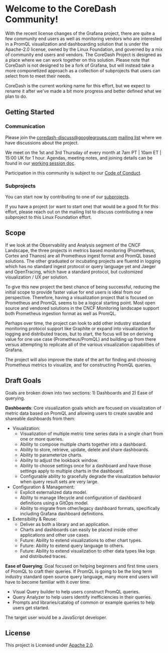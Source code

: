 # Welcome to the CoreDash Community!

With the recent license changes of the Grafana project, there are quite a few
community end users as well as monitoring vendors who are interested in a
PromQL visualization and dashboarding solution that is under the Apache-2.0 
license, owned by the Linux Foundation, and governed by a mix of community
end users and vendors. The CoreDash Project is designed as a place where we can
work together on this solution. Please note that CoreDash is not designed to be
a fork of Grafana, but will instead take a more componetized approach as a
collection of subprojects that users can select from to meet their needs.

CoreDash is the current working name for this effort, but we expect to rename
it after we've made a bit more progress and better defined what we plan to do.

## Getting Started

### Communication

Please join the coredash-discuss@googlegroups.com 
[mailing list](https://groups.google.com/g/coredash-discuss)
where we have discussions about the project.

We meet on the 1st and 3rd Thursday of every month at 7am PT | 10am ET | 15:00 UK
for 1 hour. Agendas, meeting notes, and joining details can be found in our
[working session
doc](https://docs.google.com/document/d/1FZy-tuIz-C5NSQe3AdeT-DixZZXMjDi-BnQy2kj_9xU/edit).
 
Participation in this community is subject to our
[Code of Conduct](CODE_OF_CONDUCT.md).

### Subprojects

You can start now by contributing to one of our [subprojects](subprojects.md). 

If you have a project (or want to start one) that would be a good fit for this
effort, please reach out on the mailing list to discuss contributing a new
subproject to this Linux Foundation effort.

## Scope

If we look at the Observability and Analysis segment of the CNCF Landscape, the
three projects in metrics based monitoring (Prometheus, Cortex and Thanos) are
all Prometheus ingest format and PromQL based solutions. The other graduated or
incubating projects are fluentd in logging which has no standard ingest protocol
or query language yet and Jaeger and OpenTracing, which have a standard
protocol, but customized visualization / UX per solution.

To give this new project the best chance of being successful, reducing the initial
scope to provide faster value for end users is ideal from our perspective.
Therefore, having a visualization project that is focused on Prometheus and
PromQL seems to be a logical starting point. Most open source and vendored
solutions in the CNCF Monitoring landscape support both Prometheus ingestion
format as well as PromQL. 

Perhaps over time, the project can look to add other industry standard
monitoring protocol support like Graphite or expand into visualization for
logging and distributed traces, but to start, the focus will be on deriving
value for one use case (Prometheus/PromQL) and building up from there versus
attempting to replicate all of the various visualization capabilities of
Grafana.

The project will also improve the state of the art for finding and choosing
Prometheus metrics to visualize, and for constructing PromQL queries.

## Draft Goals

Goals are broken down into two sections: 1) Dashboards and 2) Ease of querying. 

**Dashboards**:
Core visualization goals which are focused on visualization of metric data
based on PromQL and allowing users to create savable and shareable dashboards
from them:

* Visualization:
  * Visualization of multiple metric time series data in a single chart from one
    or more queries.
  * Ability to compose multiple charts together into a dashboard.
  * Ability to store, retrieve, update, delete and share dashboards.
  * Ability to parameterize charts.
  * Ability to adjust the lookback window.
  * Ability to choose settings once for a dashboard and have those settings apply
    to multiple charts in the dashboard. 
  * Configurable ability to gracefully degrade the visualization behavior when
    query result sets are very large.
* Configuration & Management:
  * Explicit externalized data model.
  * Ability to manage lifecycle and configuration of dashboard definitions using a
    GitOps model.
  * Ability to migrate from other/legacy dashboard formats, specifically including
    Grafana dashboard definitions.
* Extensibility & Reuse:
  * Deliver as both a library and an application.
  * Charts and dashboards can easily be placed inside other applications and other
    use cases.
  * Future: Ability to extend visualizations to other chart types.
  * Future: Ability to extend query language to others.
  * Future: Ability to extend visualization to other data types like logs and
    distributed traces.
 
**Ease of Querying**:
Goal focused on helping beginners and first time users of PromQL to craft their
queries. If PromQL is going to be the long term industry standard open source
query language, many more end users will have to become familiar with it over
time:

* Visual Query builder to help users construct PromQL queries.
* Query Analyzer to help users identify inefficiencies in their queries.
* Prompts and libraries/catalog of common or example queries to help users get
  started.

The target user would be a JavaScript developer.

## License

This project is Licensed under [Apache 2.0](LICENSE).
